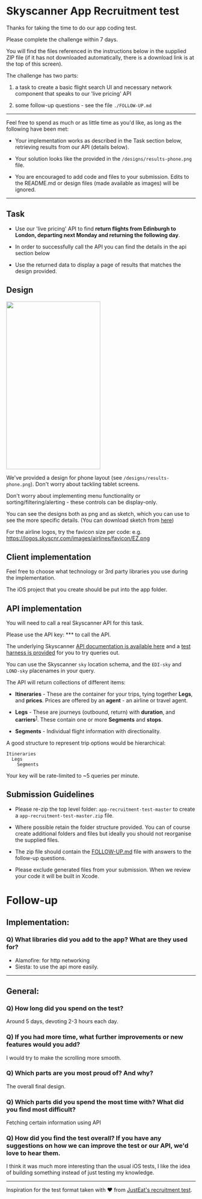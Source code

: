 # Skyscanner App Recruitment test

Thanks for taking the time to do our app coding test. 

Please complete the challenge within 7 days.

You will find the files referenced in the instructions below in the supplied ZIP file (if it has not downloaded automatically, there is a download link is at the top of this screen).

The challenge has two parts:

1) a task to create a basic flight search UI and necessary network component that speaks to our 'live pricing' API

2) some follow-up questions - see the file `./FOLLOW-UP.md`

----

Feel free to spend as much or as little time as you'd like, as long as the following have been met:

* Your implementation works as described in the Task section below, retrieving results from our API (details below).

* Your solution looks like the provided in the `/designs/results-phone.png` file.

* You are encouraged to add code and files to your submission. Edits to the README.md or design files (made available as images) will be ignored.

----

## Task

- Use our 'live pricing' API to find **return flights from Edinburgh to London, departing next Monday and returning the following day**.

- In order to successfully call the API you can find the details in the api section below

- Use the returned data to display a page of results that matches the design provided.

## Design

<img src="https://github.com/NilPuig/Skyscanner-Test/blob/master/results.png" width="250" height="446" />

We've provided a design for phone layout (see `/designs/results-phone.png`). Don't worry about tackling tablet screens.

Don't worry about implementing menu functionality or sorting/filtering/alerting - these controls can be display-only.

You can see the designs both as png and as sketch, which you can use to see the more specific details. (You can download sketch from [here](https://www.sketchapp.com/))

For the airline logos, try the favicon size per code: e.g. https://logos.skyscnr.com/images/airlines/favicon/EZ.png

## Client implementation

Feel free to choose what technology or 3rd party libraries you use during the implementation.

The iOS project that you create should be put into the app folder.

## API implementation

You will need to call a real Skyscanner API for this task.

Please use the API key: *** to call the API.

The underlying Skyscanner [API documentation is available here](https://github.com/Skyscanner/api-documentation/tree/master/live_flights_pricing) and a [test harness is provided](http://business.skyscanner.net/portal/en-GB/Documentation/FlightsLivePricingQuickStart) for you to try queries out.

You can use the Skyscanner `sky` location schema, and the `EDI-sky` and `LOND-sky` placenames in your query.

The API will return collections of different items:

* **Itineraries** - These are the container for your trips, tying together **Legs**, and **prices**. Prices are offered by an **agent** - an airline or travel agent.

* **Legs** - These are journeys (outbound, return) with **duration**, and **carriers**<sup>[1](#footnote1)</sup>. These contain one or more **Segments** and **stops**.

* **Segments** - Individual flight information with directionality.

A good structure to represent trip options would be hierarchical:

```
Itineraries
  Legs
    Segments
```

Your key will be rate-limited to ~5 queries per minute.

## Submission Guidelines

* Please re-zip the top level folder: `app-recruitment-test-master` to create a `app-recruitment-test-master.zip` file.

* Where possible retain the folder structure provided. You can of course create additional folders and files but ideally you should not reorganise the supplied files.

* The zip file should contain the [FOLLOW-UP.md](./FOLLOW-UP.md) file with answers to the follow-up questions.

* Please exclude generated files from your submission. When we review your code it will be built in Xcode.

# Follow-up

## Implementation:

### Q) What libraries did you add to the app? What are they used for?
- Alamofire: for http networking
- Siesta: to use the api more easily.

---


## General:

### Q) How long did you spend on the test?

Around 5 days, devoting 2-3 hours each day.

### Q) If you had more time, what further improvements or new features would you add?

I would try to make the scrolling more smooth.

### Q) Which parts are you most proud of? And why?

The overall final design.

### Q) Which parts did you spend the most time with? What did you find most difficult?

Fetching certain information using API

### Q) How did you find the test overall? If you have any suggestions on how we can improve the test or our API, we'd love to hear them.

I think it was much more interesting than the usual iOS tests, I like the idea of building something instead of just testing my knowledge.


----

Inspiration for the test format taken with ❤️ from [JustEat's recruitment test](https://github.com/justeat/JustEat.RecruitmentTest).
